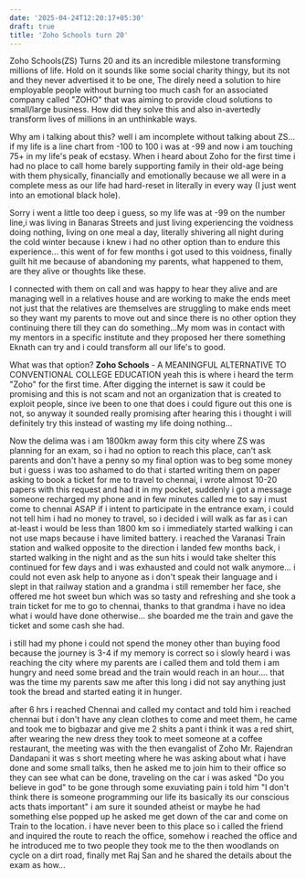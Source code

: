 ```yaml
---
date: '2025-04-24T12:20:17+05:30' 
draft: true
title: 'Zoho Schools turn 20'
---
```


Zoho Schools(ZS) Turns 20 and its an incredible milestone transforming millions of life. Hold on it sounds like some social charity thingy, but its not and they never advertised it to be one, The direly need a solution to hire employable people without burning too much cash for an associated company called "ZOHO" that was aiming to provide cloud solutions to small/large business. How did they solve this and also in-avertedly transform lives of millions in an unthinkable ways.

Why am i talking about this? well i am incomplete without talking about ZS... if my life is a line chart from -100 to 100 i was at -99 and now i am touching 75+ in my life's peak of ecstasy. When i heard about Zoho for the first time i had no place to call home barely supporting family in their old-age being with them physically, financially and emotionally because we all were in a complete mess as our life had hard-reset in literally in every way (I just went into an emotional black hole).

Sorry i went a little too deep i guess, so my life was at -99 on the number line,i was living in Banaras Streets and just living experiencing the voidness doing nothing, living on one meal a day, literally shivering all night during the cold winter because i knew i had no other option than to endure this experience... this went of for few months i got used to this voidness, finally guilt hit me because of abandoning my parents, what happened to them, are they alive or thoughts like these.

I connected with them on call and was happy to hear they alive and are managing well in a relatives house and are working to make the ends meet not just that the relatives are themselves are struggling to make ends meet so they want my parents to move out and since there is no other option they continuing there till they can do something...My mom was in contact with my mentors in a specific institute and they proposed her there something Eknath can try and i could transform all our life's to good.

What was that option? **Zoho Schools** - A MEANINGFUL ALTERNATIVE TO CONVENTIONAL COLLEGE EDUCATION yeah this is where i heard the term "Zoho" for the first time. After digging the internet is saw it could be promising and this is not scam and not an organization that is created to exploit people, since ive been to one that does i could figure out this one is not, so anyway it sounded really promising after hearing this i thought i will definitely try this instead of wasting my life doing nothing...

Now the delima was i am 1800km away form this city where ZS was planning for an exam, so i had no option to reach this place, can't ask parents and don't have a penny so my final option was to beg some money but  i guess i was too ashamed to do that i started writing them on paper asking to book a ticket for me to travel to chennai, i wrote almost 10-20 papers with this request and had it in my pocket, suddenly i got a message someone recharged my phone and in few minutes called me to say i must come to chennai ASAP if i intent to participate in the entrance exam, i could not tell him i had no money to travel, so i decided i will walk as far as i can at-least i would be less than 1800 km so i immediately started walking i can not use maps because i have limited battery. i reached the Varanasi Train station and walked opposite to the direction i landed few months back, i started walking in the night and as the sun hits i would take shelter this continued for few days and i was exhausted and could not walk anymore... i could not even ask help to anyone as i don't speak their language and i slept in that railway station and a grandma i still remember her face, she offered me hot sweet bun which was so tasty and refreshing and she took a train ticket for me to go to chennai, thanks to that grandma i have no idea what i would have done otherwise... she boarded me the train and gave the ticket and some cash she had.

i still had my phone i could not spend the money other than buying food because the journey is 3-4 if my memory is correct so i slowly heard i was reaching the city where my parents are i called them and told them i am hungry and need some bread and the train would reach in an hour.... that was the time my parents saw me after this long i did not say anything just took the bread and started eating it in hunger.

after 6 hrs i reached Chennai and called my contact and told him i reached chennai but i don't have any clean clothes to come and meet them, he came and took me to bigbazar and give me 2 shits a pant i think it was a red shirt, after wearing the new dress they took to meet someone at a coffee restaurant, the meeting was with the then evangalist of Zoho Mr. Rajendran Dandapani it was s short meeting where he was asking about what i have done and some small talks, then he asked me to join him to their office so they can see what can be done, traveling on the car i was asked "Do you believe in god" to be gone through some exuviating pain i told him "I don't think there is someone programming our life its basically its our conscious acts thats important" i am sure it sounded atheist or maybe he had something else popped up he asked me get down of the car and come on Train to the location. i have never been to this place so i called the friend and inquired the route to reach the office, somehow i reached the office and he introduced me to two people they took me to the then woodlands on cycle on a dirt road, finally met Raj San and he shared the details about the exam as how...


